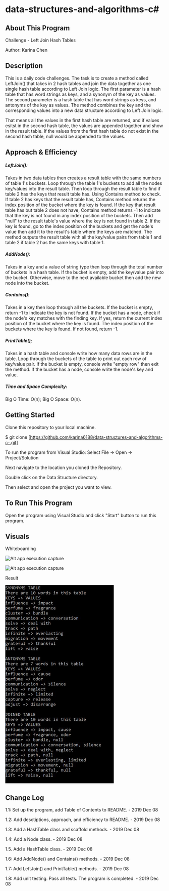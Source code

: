 # data-structures-and-algorithms-c#

## About This Program
Challenge - Left Join Hash Tables

Author: Karina Chen

## Description
This is a daily code challenges. The task is to create a method called LeftJoin() that takes in 2 hash tables and join the data together as one single hash table according to Left Join logic. The first parameter is a hash table that has word strings as keys, and a synonym of the key as values. The second parameter is a hash table that has word strings as keys, and antonyms of the key as values. The method combines the key and the corresponding values into a new data structure according to Left Join logic.

That means all the values in the first hash table are returned, and if values esitst in the second hash table, the values are appended together and show in the result table. If the values from the first hash table do not exist in the second hash table, null would be appended to the values.
 
## Approach & Efficiency
##### LeftJoin():
Takes in two data tables then creates a result table with the same numbers of table 1's buckets. Loop through the table 1's buckets to add all the nodes key/values into the result table. Then loop through the result table to find if table 2 has the keys that result table has. Using Contains method to check. If table 2 has keys that the result table has, Contains method returns the index position of the bucket where the key is found. If the key that result table has but table 2 does not have, Contains method returns -1 to indicate that the key is not found in any index position of the buckets. Then add "null" to the result table's value where the key is not found in table 2. If the key is found, go to the index position of the buckets and get the node's value then add it to the result's table where the keys are matched. The method outputs the result table with all the key/value pairs from table 1 and table 2 if table 2 has the same keys with table 1.

##### AddNode():
Takes in a key and a value of string type then loop through the total number of buckets in a hash table. If the bucket is empty, add the key/value pair into the bucket. Otherwise, move to the next available bucket then add the new node into the bucket.

##### Contains():
Takes in a key then loop through all the buckets. If the bucket is empty, return -1 to indicate the key is not found. If the bucket has a node, check if the node's key matches with the finding key. If yes, return the current index position of the bucket where the key is found. The index position of the buckets where the key is found. If not found, return -1.

##### PrintTable();
Takes in a hash table and console write how many data rows are in the table. Loop through the buckets of the table to print out each row of key/value pair. If the bucket is empty, console write "empty row" then exit the method. If the bucket has a node, console write the node's key and value.

##### Time and Space Complexity:
Big O Time: O(n); Big O Space: O(n).

## Getting Started
Clone this repository to your local machine.

$ git clone [https://github.com/karina6188/data-structures-and-algorithms-c-.git]

To run the program from Visual Studio:
Select File -> Open -> Project/Solution

Next navigate to the location you cloned the Repository.

Double click on the Data Structure directory.

Then select and open the project you want to view.

## To Run This Program
Open the program using Visual Studio and click "Start" button to run this program.

## Visuals

Whiteboarding

![Alt app execution capture](/Assets/.jpg)

![Alt app execution capture](/Assets/.jpg)

Result

![Alt app execution capture](/Assets/code33_1.JPG)

## Change Log

1.1: Set up the program, add Table of Contents to README. - 2019 Dec 08

1.2: Add desctiptions, approach, and efficiency to README. - 2019 Dec 08

1.3: Add a HashTable class and scaffold methods. - 2019 Dec 08

1.4: Add a Node class. - 2019 Dec 08

1.5. Add a HashTable class. - 2019 Dec 08

1.6: Add AddNode() and Contains() methods. - 2019 Dec 08

1.7: Add LeftJoin() and PrintTable() methods. - 2019 Dec 08

1.8: Add unit testing. Pass all tests. The program is completed. - 2019 Dec 08